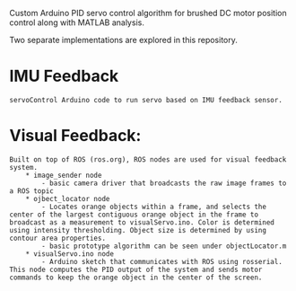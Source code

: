 Custom Arduino PID servo control algorithm for brushed DC motor position control along with MATLAB analysis.

Two separate implementations are explored in this repository.

IMU Feedback
============
    servoControl Arduino code to run servo based on IMU feedback sensor.

Visual Feedback:
================
    Built on top of ROS (ros.org), ROS nodes are used for visual feedback system.
        * image_sender node
            - basic camera driver that broadcasts the raw image frames to a ROS topic
        * ojbect_locator node
            - Locates orange objects within a frame, and selects the center of the largest contiguous orange object in the frame to broadcast as a measurement to visualServo.ino. Color is determined using intensity thresholding. Object size is determined by using contour area properties.
            - basic prototype algorithm can be seen under objectLocator.m
        * visualServo.ino node
            - Arduino sketch that communicates with ROS using rosserial. This node computes the PID output of the system and sends motor commands to keep the orange object in the center of the screen.